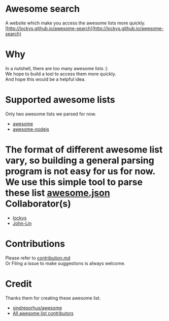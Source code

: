 Awesome search
==
A website which make you access the awesome lists more quickly.  
[http://lockys.github.io/awesome-search](http://lockys.github.io/awesome-search)

Why
==
In a nutshell, there are too many awesome lists :)  
We hope to build a tool to access them more quickly.  
And hope this would be a helpful idea.

Supported awesome lists
==
Only two awesome lists we parsed for now.
- [awesome](https://github.com/sindresorhus/awesome)
- [awesome-nodejs](https://github.com/sindresorhus/awesome-nodejs)

The format of different awesome list vary, so building a general parsing program is not easy for us for now.  
We use this simple tool to parse these list [awesome.json](https://github.com/lockys/awesome.json)
Collaborator(s)
==
- [lockys](https://github.com/lockys)
- [John-Lin](https://github.com/John-Lin)

Contributions
==
Please refer to [contribution.md](contribution.md)  
Or Filing a issue to make suggestions is always welcome.

Credit
==
Thanks them for creating these awesome list.
- [sindresorhus/awesome](https://github.com/sindresorhus/awesome)  
- [All awesome list contributors](https://github.com/sindresorhus/awesome/graphs/contributors)
